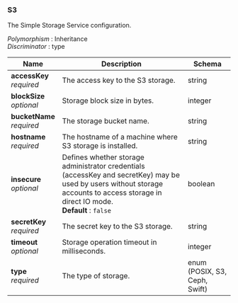 
<a name="s3"></a>
### S3
The Simple Storage Service configuration.

*Polymorphism* : Inheritance  
*Discriminator* : type


|Name|Description|Schema|
|---|---|---|
|**accessKey**  <br>*required*|The access key to the S3 storage.|string|
|**blockSize**  <br>*optional*|Storage block size in bytes.|integer|
|**bucketName**  <br>*required*|The storage bucket name.|string|
|**hostname**  <br>*required*|The hostname of a machine where S3 storage is installed.|string|
|**insecure**  <br>*optional*|Defines whether storage administrator credentials (accessKey and secretKey) may be used by users without storage accounts to access storage in direct IO mode.  <br>**Default** : `false`|boolean|
|**secretKey**  <br>*required*|The secret key to the S3 storage.|string|
|**timeout**  <br>*optional*|Storage operation timeout in milliseconds.|integer|
|**type**  <br>*required*|The type of storage.|enum (POSIX, S3, Ceph, Swift)|



